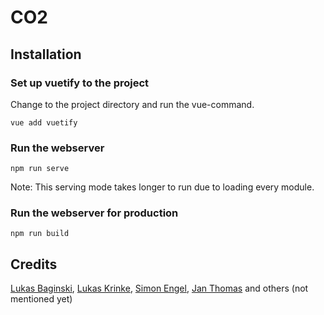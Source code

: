# CO2

## Installation

### Set up vuetify to the project
Change to the project directory and run the vue-command.
```
vue add vuetify
```

### Run the webserver
```
npm run serve
```
Note: This serving mode takes longer to run due to loading every module.

### Run the webserver for production
```
npm run build
```

## Credits
[Lukas Baginski](https://www.github.com/LukasBaginski/), [Lukas Krinke](https://www.github.com/KLukas04/), [Simon Engel](https://www.github.com/SirSimon04/), [Jan Thomas](https://github.com/JET3141) and others (not mentioned yet)
